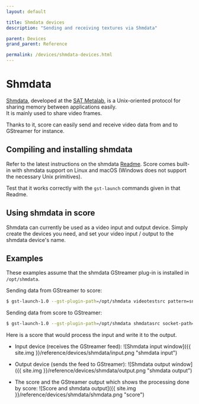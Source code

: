 ```yaml
---
layout: default

title: Shmdata devices
description: "Sending and receiving textures via Shmdata"

parent: Devices
grand_parent: Reference

permalink: /devices/shmdata-devices.html
---
```


# Shmdata

[Shmdata](https://gitlab.com/sat-metalab/shmdata/), developed at the [SAT Metalab](https://sat.qc.ca/fr/recherche/metalab), is a Unix-oriented protocol for sharing memory between applications easily.  
It is mainly used to share video frames.

Thanks to it, score can easily send and receive video data from and to GStreamer for instance.

## Compiling and installing shmdata

Refer to the latest instructions on the shmdata [Readme](https://gitlab.com/sat-metalab/shmdata/).
Score comes built-in with shmdata support on Linux and macOS (Windows does not support the necessary Unix primitives).

Test that it works correctly with the `gst-launch` commands given in that Readme.

## Using shmdata in score

Shmdata can currently be used as a video input and output device.
Simply create the devices you need, and set your video input / output to the shmdata device's name.

## Examples

These examples assume that the shmdata GStreamer plug-in is installed in `/opt/shmdata`.

Sending data from GStreamer to score: 

```bash
$ gst-launch-1.0 --gst-plugin-path=/opt/shmdata videotestsrc pattern=snow ! queue ! videoconvert ! shmdatasink socket-path=/tmp/score_shmdata_input
```

Sending data from score to GStreamer:

```bash
$ gst-launch-1.0 --gst-plugin-path=/opt/shmdata shmdatasrc socket-path=/tmp/score_shmdata_output ! videoconvert ! xvimagesink
```

Here is a score that would process the input and write it to the output.

- Input device (receives the GStreamer feed):
![Shmdata input window]({{ site.img }}/reference/devices/shmdata/input.png "shmdata input")

- Output device (sends the feed to GStreamer):
![Shmdata output window]({{ site.img }}/reference/devices/shmdata/output.png "shmdata output")

- The score and the GStreamer output which shows the processing done by score:
![Score and shmdata output]({{ site.img }}/reference/devices/shmdata/shmdata.png "score")